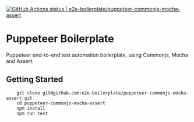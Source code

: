 [![GitHub Actions status | e2e-boilerplate/puppeteer-commonjs-mocha-assert](https://github.com/e2e-boilerplate/puppeteer-commonjs-mocha-assert/workflows/puppeteer-commonjs-mocha-assert/badge.svg)](https://github.com/e2e-boilerplate/puppeteer-commonjs-mocha-assert/actions?workflow=puppeteer-commonjs-mocha-assert)

# Puppeteer Boilerplate

Puppeteer end-to-end test automation boilerplate, using Commonjs, Mocha and Assert.

## Getting Started

    	git clone git@github.com:e2e-boilerplate/puppeteer-commonjs-mocha-assert.git
    	cd puppeteer-commonjs-mocha-assert
    	npm install
    	npm run test
